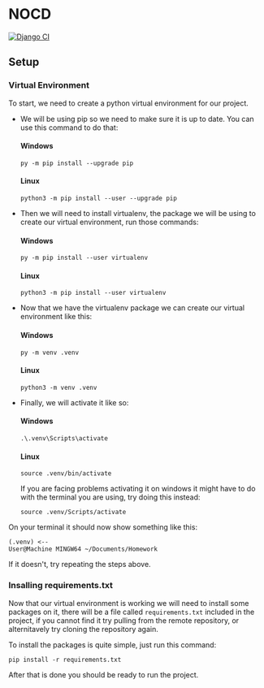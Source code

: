 # NOCD
[![Django CI](https://github.com/IPv18/NOCD/actions/workflows/django.yml/badge.svg)](https://github.com/IPv18/NOCD/actions/workflows/django.yml)
## Setup

### Virtual Environment

To start, we need to create a python virtual environment for our project.

- We will be using pip so we need to make sure it is up to date. You can use this command to do that:

    #### Windows
    ```
    py -m pip install --upgrade pip
    ```

    #### Linux
    ```
    python3 -m pip install --user --upgrade pip
    ```

- Then we will need to install virtualenv, the package we will be using to create our virtual environment, run those commands:

    #### Windows
    ```
    py -m pip install --user virtualenv
    ```

    #### Linux
    ```
    python3 -m pip install --user virtualenv
    ```
- Now that we have the virtualenv package we can create our virtual environment like this:

    #### Windows
    ```
    py -m venv .venv
    ```

    #### Linux
    ```
    python3 -m venv .venv
    ```
- Finally, we will activate it like so:

    #### Windows
    ```
    .\.venv\Scripts\activate
    ```

    #### Linux
    ```
    source .venv/bin/activate
    ```

    If you are facing problems activating it on windows it might have to do with the terminal you are using, try doing this instead:
    ```
    source .venv/Scripts/activate
    ```

On your terminal it should now show something like this:
```
(.venv) <--
User@Machine MINGW64 ~/Documents/Homework
```
If it doesn't, try repeating the steps above.

### Insalling requirements.txt

 Now that our virtual environment is working we will need to install some packages on it, there will be a file called ```requirements.txt``` included in the project, if you cannot find it try pulling from the remote repository, or alternitavely try cloning the repository again.

 To install the packages is quite simple, just run this command:

 ```
 pip install -r requirements.txt
 ```

 After that is done you should be ready to run the project.

